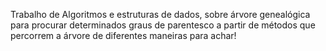 Trabalho de Algoritmos e estruturas de dados, sobre árvore genealógica para procurar determinados graus de parentesco a partir de métodos que percorrem a árvore de diferentes maneiras para achar!
